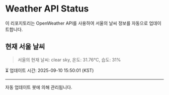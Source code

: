 
# Weather API Status

이 리포지토리는 OpenWeather API를 사용하여 서울의 날씨 정보를 자동으로 업데이트합니다.

## 현재 서울 날씨
> 서울의 현재 날씨: clear sky, 온도: 31.76°C, 습도: 31%

⏳ 업데이트 시간: 2025-09-10 15:50:01 (KST)

---
자동 업데이트 봇에 의해 관리됩니다.
